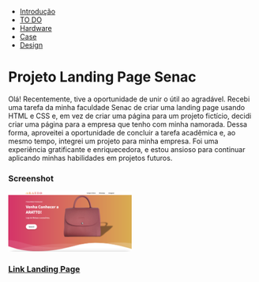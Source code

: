 * [Introdução](#Smart-Badge)
* [TO DO](#TO-DO)
* [Hardware](#Hardware)
* [Case](#Case)
* [Design](#Design)



# Projeto Landing Page Senac

Olá! Recentemente, tive a oportunidade de unir o útil ao agradável. Recebi uma tarefa da minha faculdade Senac de criar uma landing page usando HTML e CSS e, em vez de criar uma página para um projeto fictício, decidi criar uma página para a empresa que tenho com minha namorada. Dessa forma, aproveitei a oportunidade de concluir a tarefa acadêmica e, ao mesmo tempo, integrei um projeto para minha empresa. Foi uma experiência gratificante e enriquecedora, e estou ansioso para continuar aplicando minhas habilidades em projetos futuros.

### Screenshot

<p float="left">
  <img src="/screenshot/print_site.png" width="250" />
  

### [Link Landing Page](http://aratto.netlify.com/)